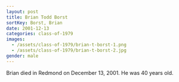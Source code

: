 ```yaml
---
layout: post
title: Brian Todd Borst
sortKey: Borst, Brian
date: 2001-12-13
categories: class-of-1979
images:
  - /assets/class-of-1979/brian-t-borst-1.png
  - /assets/class-of-1979/brian-t-borst-2.jpg
gender: male
---
```

Brian died in Redmond on December 13, 2001. He was 40 years old.
